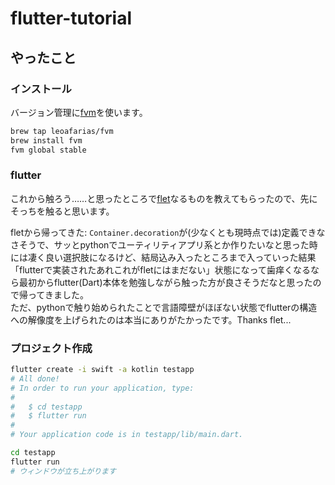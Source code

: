 # flutter-tutorial

## やったこと

### インストール

バージョン管理に[fvm](https://fvm.app/)を使います。

```zsh
brew tap leoafarias/fvm
brew install fvm
fvm global stable
```

### flutter

これから触ろう……と思ったところで[flet](https://flet.dev/)なるものを教えてもらったので、先にそっちを触ると思います。  

fletから帰ってきた: `Container.decoration`が(少なくとも現時点では)定義できなさそうで、サッとpythonでユーティリティアプリ系とか作りたいなと思った時には凄く良い選択肢になるけど、結局込み入ったところまで入っていった結果「flutterで実装されたあれこれがfletにはまだない」状態になって歯痒くなるなら最初からflutter(Dart)本体を勉強しながら触った方が良さそうだなと思ったので帰ってきました。  
ただ、pythonで触り始められたことで言語障壁がほぼない状態でflutterの構造への解像度を上げられたのは本当にありがたかったです。Thanks flet...  

### プロジェクト作成

```zsh
flutter create -i swift -a kotlin testapp
# All done!
# In order to run your application, type:
# 
#   $ cd testapp
#   $ flutter run
# 
# Your application code is in testapp/lib/main.dart.

cd testapp
flutter run
# ウィンドウが立ち上がります
```

